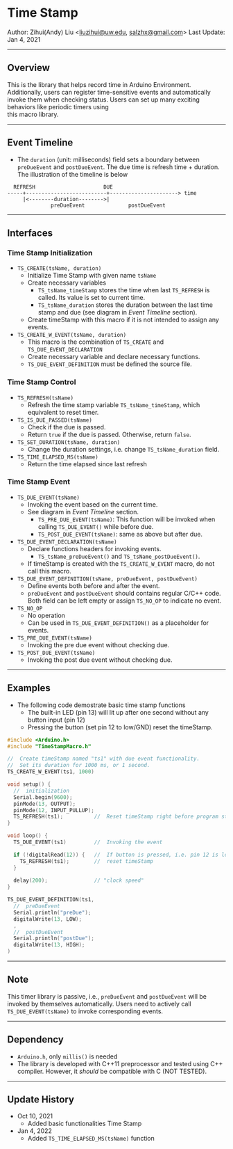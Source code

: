 # Time Stamp
Author: Zihui(Andy) Liu <liuzihui@uw.edu, salzhx@gmail.com>
Last Update: Jan 4, 2021
***

## Overview
This is the library that helps record time in Arduino Environment. Additionally, users can register time-sensitive events and automatically invoke them when checking status.
Users can set up many exciting behaviors like periodic timers using    
this macro library. 
***

## Event Timeline

- The ``duration`` (unit: milliseconds) field sets a boundary between ``preDueEvent`` and ``postDueEvent``. The due time is refresh time + duration. The illustration of the timeline is below

```
  REFRESH                      DUE
-----+--------------------------+----------------------> time
     |<--------duration-------->|
              preDueEvent              postDueEvent
```

***
## Interfaces
### Time Stamp Initialization
- `TS_CREATE(tsName, duration)`
  - Initialize Time Stamp with given name `tsName`
  - Create necessary variables
    - `TS_tsName_timeStamp` stores the time when last `TS_REFRESH` is called. Its value is set to current time. 
    - `TS_tsName_duration` stores the duration between the last time stamp and due (see diagram in *Event Timeline* section). 
  - Create timeStamp with this macro if it is not intended to assign any events.
- `TS_CREATE_W_EVENT(tsName, duration)`
  - This macro is the combination of `TS_CREATE` and `TS_DUE_EVENT_DECLARATION`
  - Create necessary variable and declare necessary functions.
  - `TS_DUE_EVENT_DEFINITION` must be defined the source file. 

### Time Stamp Control
- `TS_REFRESH(tsName)`
  - Refresh the time stamp variable `TS_tsName_timeStamp`, which equivalent to reset timer.  
- `TS_IS_DUE_PASSED(tsName)`
  - Check if the due is passed. 
  - Return `true` if the due is passed. Otherwise, return `false`.
- `TS_SET_DURATION(tsName, duration)`
  - Change the duration settings, i.e. change `TS_tsName_duration` field.
- `TS_TIME_ELAPSED_MS(tsName)`
  - Return the time elapsed since last refresh

### Time Stamp Event
- `TS_DUE_EVENT(tsName)`
  - Invoking the event based on the current time. 
  - See diagram in *Event Timeline* section. 
    - `TS_PRE_DUE_EVENT(tsName)`: This function will be invoked when calling  `TS_DUE_EVENT()` while before due.
    - `TS_POST_DUE_EVENT(tsName)`: same as above but after due. 
- `TS_DUE_EVENT_DECLARATION(tsName)`
  - Declare functions headers for invoking events.
    - `TS_tsName_preDueEvent()` and `TS_tsName_postDueEvent()`. 
  - If timeStamp is created with the `TS_CREATE_W_EVENT` macro, do not call this macro. 
- `TS_DUE_EVENT_DEFINITION(tsName, preDueEvent, postDueEvent)`
  - Define events both before and after the event. 
  - `preDueEvent` and `postDueEvent` should contains regular C/C++ code. Both field can be left empty or assign `TS_NO_OP` to indicate no event. 
- `TS_NO_OP`
  - No operation
  - Can be used in `TS_DUE_EVENT_DEFINITION()` as a placeholder for events. 
- `TS_PRE_DUE_EVENT(tsName)` 
  - Invoking the pre due event without checking due. 
- `TS_POST_DUE_EVENT(tsName)` 
  - Invoking the post due event without checking due. 

***

## Examples

- The following code demostrate basic time stamp functions
  - The built-in LED (pin 13) will lit up after one second without any button input (pin 12)
  - Pressing the button (set pin 12 to low/GND) reset the timeStamp.
``` C++
#include <Arduino.h>
#include "TimeStampMacro.h"

//  Create timeStamp named "ts1" with due event functionality. 
//  Set its duration for 1000 ms, or 1 second. 
TS_CREATE_W_EVENT(ts1, 1000)

void setup() {
  //  initialization
  Serial.begin(9600);
  pinMode(13, OUTPUT);
  pinMode(12, INPUT_PULLUP);
  TS_REFRESH(ts1);          //  Reset timeStamp right before program started
}

void loop() {
  TS_DUE_EVENT(ts1)         //  Invoking the event

  if (!digitalRead(12)) {   //  If button is pressed, i.e. pin 12 is low
    TS_REFRESH(ts1);        //  reset timeStamp
  }
  
  delay(200);               // "clock speed"
}

TS_DUE_EVENT_DEFINITION(ts1, 
  //  preDueEvent
  Serial.println("preDue"); 
  digitalWrite(13, LOW);
  , 
  //  postDueEvent
  Serial.println("postDue");
  digitalWrite(13, HIGH);
)

```
***

## Note
This timer library is passive, i.e., ``preDueEvent`` and ``postDueEvent`` will be invoked by themselves automatically. Users need to actively call ``TS_DUE_EVENT(tsName)`` to invoke corresponding events. 

***

## Dependency
- ``Arduino.h``, only ``millis()`` is needed
- The library is developed with C++11 preprocessor and tested using C++ compiler. However, it *should* be compatible with C (NOT TESTED). 

***
## Update History
- Oct 10, 2021
  - Added basic functionalities Time Stamp
- Jan 4, 2022
  - Added `TS_TIME_ELAPSED_MS(tsName)` function
